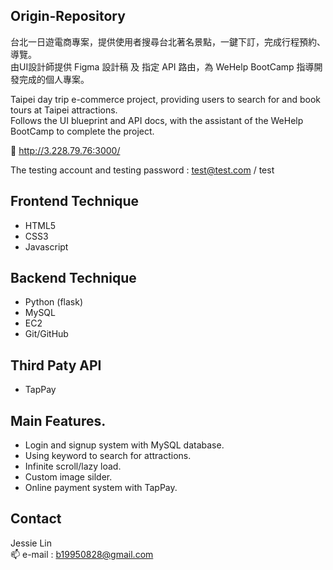 ## Origin-Repository

台北一日遊電商專案，提供使用者搜尋台北著名景點，一鍵下訂，完成行程預約、導覽。  
由UI設計師提供 Figma 設計稿 及 指定 API 路由，為 WeHelp BootCamp 指導開發完成的個人專案。   

Taipei day trip e-commerce project, providing users to search for and book tours at Taipei attractions.  
Follows the UI blueprint and API docs, with the assistant of the WeHelp BootCamp to complete the project.

🔗 http://3.228.79.76:3000/

The testing account and testing password : test@test.com / test 

## Frontend Technique
- HTML5  
- CSS3  
- Javascript   

## Backend Technique
- Python (flask)  
- MySQL  
- EC2  
- Git/GitHub  

## Third Paty API
- TapPay

## Main Features. 
- Login and signup system with MySQL database.   
- Using keyword to search for attractions.  
- Infinite scroll/lazy load.  
- Custom image silder.  
- Online payment system with TapPay.  

## Contact 
Jessie Lin   
📫 e-mail : b19950828@gmail.com


